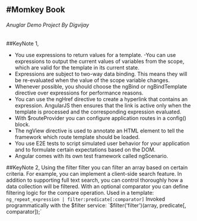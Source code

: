 #Momkey Book
-------
###### Anuglar Demo Project By Digvijay

##KeyNote 1,

- You use expressions to return values for a template.
-You can use expressions to output the current values of variables from the scope, which are valid for the template in its current state.
- Expressions are subject to two-way data binding. This means they will be re-evaluated when the value of the scope variable changes.
- Whenever possible, you should choose the ngBind or ngBindTemplate directive over expressions for performance reasons.
- You can use the ngHref directive to create a hyperlink that contains an expression. AngularJS then ensures that the link is active only when the template is processed and the corresponding expression evaluated.
- With $routeProvider you can configure application routes in a config() block.
- The ngView directive is used to annotate an HTML element to tell the framework which route template should be loaded.
- You use E2E tests to script simulated user behavior for your application and to formulate certain expectations based on the DOM.
- Angular comes with its own test framework called ngScenario.

##KeyNote 2,
Using the filter filter you can filter an array based on certain criteria. For example, you can implement a client-side search feature.
In addition to supporting full text search, you can control thoroughly how a data collection will be filtered.
With an optional comparator you can define filtering logic for the compare operation.
Used in a template:
    `ng_repeat_expression | filter:predicate[:comparator]`
Invoked programmatically with the $filter service:
    `$filter('filter')(array, predicate[, comparator]);`
